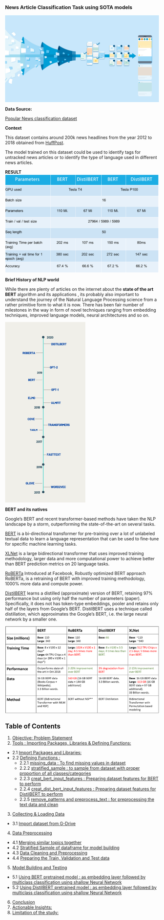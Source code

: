 ### **News Article Classification Task using SOTA models**

<img src="https://github.com/pathakchiranjit/NLP_accuracy_training_tradeoff_SOTA_models/blob/main/pics/title.jpg?raw=true" align='center'><br/>

**Data Source:**

[Popular News classification dataset](https://www.kaggle.com/rmisra/news-category-dataset)

**Context**

This dataset contains around 200k news headlines from the year 2012 to 2018 obtained from [HuffPost](https://www.huffpost.com/). 

The model trained on this dataset could be used to identify tags for untracked news articles or to identify the type of language used in different news articles.

**RESULT**
<img src="https://github.com/pathakchiranjit/NLP_accuracy_training_tradeoff_SOTA_models/blob/main/pics/model_eval.png?raw=true" align='center'><br/>

**Brief History of NLP world**

While there are plenty of articles on the internet about the **state of the art BERT** algorithm and its applications , its probably also important to understand the journey of the Natural Language Processing science from a rather primitive form to what it is now. There has been fair number of milestones in the way in form of novel techniques ranging from embedding techniques, improved language models, neural architectures and so on.

<img src="https://github.com/pathakchiranjit/NLP_accuracy_training_tradeoff_SOTA_models/blob/main/pics/NLP_models.png?raw=true" align='center'><br/>


**BERT and its natives**

Google’s BERT and recent transformer-based methods have taken the NLP landscape by a storm, outperforming the state-of-the-art on several tasks.

[BERT](https://arxiv.org/abs/1810.04805) is a bi-directional transformer for pre-training over a lot of unlabeled textual data to learn a language representation that can be used to fine-tune for specific machine learning tasks.

[XLNet](https://arxiv.org/abs/1906.08237) is a large bidirectional transformer that uses improved training methodology, larger data and more computational power to achieve better than BERT prediction metrics on 20 language tasks.

[RoBERTa](https://arxiv.org/pdf/1907.11692.pdf) Introduced at Facebook, Robustly optimized BERT approach RoBERTa, is a retraining of BERT with improved training methodology, 1000% more data and compute power.

[DistilBERT](https://arxiv.org/pdf/1910.01108.pdf) learns a distilled (approximate) version of BERT, retaining 97% performance but using only half the number of parameters (paper). Specifically, it does not has token-type embeddings, pooler and retains only half of the layers from Google’s BERT. DistilBERT uses a technique called distillation, which approximates the Google’s BERT, i.e. the large neural network by a smaller one.

<img src="https://github.com/pathakchiranjit/NLP_accuracy_training_tradeoff_SOTA_models/blob/main/pics/model_descriptions.png?raw=true" align='center'><br/>


## Table of Contents

1. [Objective: Problem Statement](#section1)<br>
2. [Tools : Importing Packages, Libraries & Defining Functions:](#section2)<br>
  - 2.1 [Import Packages and Libraries:](#section201)<br>
  - 2.2 [Defining Functions :](#section202)<br>
    - 2.2.1 [missing_data : To find missing values in dataset](#section2021)<br>
    - 2.2.2 [stratified_sample : to sample from dataset with proper proportion of all classes/categories](#section2022)<br>
    - 2.2.3 [creat_bert_input_features : Preparing dataset features for BERT to perform](#section2023)<br>
    - 2.2.4 [creat_dist_bert_input_features : Preparing dataset features for DistilBERT to perform](#section2024)<br>
    - 2.2.5 [remove_patterns and preprocess_text : for preprocessing the text data and clean](#section2025)<br>
3. [Collecting & Loading Data](#section3)<br>
  - 3.1 [ Import dataset from G-Drive](#section301)<br>
4. [Data Preprocessing](#section4)<br>
  - 4.1 [Merging similar topics together](#section401)<br>
  - 4.2 [Stratified Sample of dataframe for model building](#section402)<br>
  - 4.3 [Data Cleaning and Preprocessing](#section403)<br>
  - 4.4 [Preparing the Train, Validation and Test data](#section404)<br>
5. [Model Building and Testing](#section5)<br>
  - 5.1 [Using BERT pretrained model : as embedding layer followed by multiclass classification using shallow Neural Network](#section501)<br>
  - 5.2 [Using DistilBERT pretrained model : as embedding layer followed by multiclass classification using shallow Neural Network](#section502)<br>
6. [Conclusion](#section6)<br>
7. [Actionable Insights:](#section7)
8. [Limitation of the study:](#section8)

